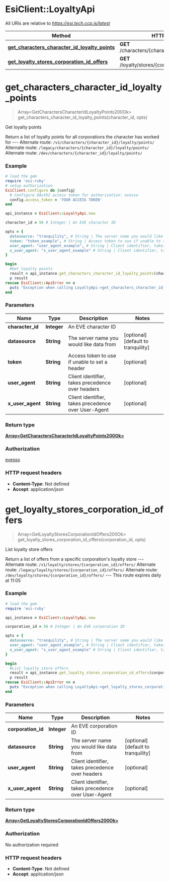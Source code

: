 # EsiClient::LoyaltyApi

All URIs are relative to *https://esi.tech.ccp.is/latest*

Method | HTTP request | Description
------------- | ------------- | -------------
[**get_characters_character_id_loyalty_points**](LoyaltyApi.md#get_characters_character_id_loyalty_points) | **GET** /characters/{character_id}/loyalty/points/ | Get loyalty points
[**get_loyalty_stores_corporation_id_offers**](LoyaltyApi.md#get_loyalty_stores_corporation_id_offers) | **GET** /loyalty/stores/{corporation_id}/offers/ | List loyalty store offers


# **get_characters_character_id_loyalty_points**
> Array&lt;GetCharactersCharacterIdLoyaltyPoints200Ok&gt; get_characters_character_id_loyalty_points(character_id, opts)

Get loyalty points

Return a list of loyalty points for all corporations the character has worked for  --- Alternate route: `/v1/characters/{character_id}/loyalty/points/`  Alternate route: `/legacy/characters/{character_id}/loyalty/points/`  Alternate route: `/dev/characters/{character_id}/loyalty/points/` 

### Example
```ruby
# load the gem
require 'esi-ruby'
# setup authorization
EsiClient.configure do |config|
  # Configure OAuth2 access token for authorization: evesso
  config.access_token = 'YOUR ACCESS TOKEN'
end

api_instance = EsiClient::LoyaltyApi.new

character_id = 56 # Integer | An EVE character ID

opts = { 
  datasource: "tranquility", # String | The server name you would like data from
  token: "token_example", # String | Access token to use if unable to set a header
  user_agent: "user_agent_example", # String | Client identifier, takes precedence over headers
  x_user_agent: "x_user_agent_example" # String | Client identifier, takes precedence over User-Agent
}

begin
  #Get loyalty points
  result = api_instance.get_characters_character_id_loyalty_points(character_id, opts)
  p result
rescue EsiClient::ApiError => e
  puts "Exception when calling LoyaltyApi->get_characters_character_id_loyalty_points: #{e}"
end
```

### Parameters

Name | Type | Description  | Notes
------------- | ------------- | ------------- | -------------
 **character_id** | **Integer**| An EVE character ID | 
 **datasource** | **String**| The server name you would like data from | [optional] [default to tranquility]
 **token** | **String**| Access token to use if unable to set a header | [optional] 
 **user_agent** | **String**| Client identifier, takes precedence over headers | [optional] 
 **x_user_agent** | **String**| Client identifier, takes precedence over User-Agent | [optional] 

### Return type

[**Array&lt;GetCharactersCharacterIdLoyaltyPoints200Ok&gt;**](GetCharactersCharacterIdLoyaltyPoints200Ok.md)

### Authorization

[evesso](../README.md#evesso)

### HTTP request headers

 - **Content-Type**: Not defined
 - **Accept**: application/json



# **get_loyalty_stores_corporation_id_offers**
> Array&lt;GetLoyaltyStoresCorporationIdOffers200Ok&gt; get_loyalty_stores_corporation_id_offers(corporation_id, opts)

List loyalty store offers

Return a list of offers from a specific corporation's loyalty store  --- Alternate route: `/v1/loyalty/stores/{corporation_id}/offers/`  Alternate route: `/legacy/loyalty/stores/{corporation_id}/offers/`  Alternate route: `/dev/loyalty/stores/{corporation_id}/offers/`  --- This route expires daily at 11:05

### Example
```ruby
# load the gem
require 'esi-ruby'

api_instance = EsiClient::LoyaltyApi.new

corporation_id = 56 # Integer | An EVE corporation ID

opts = { 
  datasource: "tranquility", # String | The server name you would like data from
  user_agent: "user_agent_example", # String | Client identifier, takes precedence over headers
  x_user_agent: "x_user_agent_example" # String | Client identifier, takes precedence over User-Agent
}

begin
  #List loyalty store offers
  result = api_instance.get_loyalty_stores_corporation_id_offers(corporation_id, opts)
  p result
rescue EsiClient::ApiError => e
  puts "Exception when calling LoyaltyApi->get_loyalty_stores_corporation_id_offers: #{e}"
end
```

### Parameters

Name | Type | Description  | Notes
------------- | ------------- | ------------- | -------------
 **corporation_id** | **Integer**| An EVE corporation ID | 
 **datasource** | **String**| The server name you would like data from | [optional] [default to tranquility]
 **user_agent** | **String**| Client identifier, takes precedence over headers | [optional] 
 **x_user_agent** | **String**| Client identifier, takes precedence over User-Agent | [optional] 

### Return type

[**Array&lt;GetLoyaltyStoresCorporationIdOffers200Ok&gt;**](GetLoyaltyStoresCorporationIdOffers200Ok.md)

### Authorization

No authorization required

### HTTP request headers

 - **Content-Type**: Not defined
 - **Accept**: application/json



